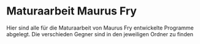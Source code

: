 # Maturaarbeit Maurus Fry
Hier sind alle für die Maturaarbeit von Maurus Fry entwickelte Programme abgelegt. Die verschieden Gegner sind in den jeweiligen Ordner zu finden
